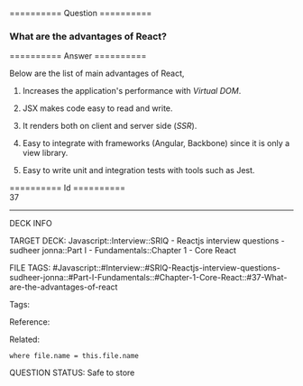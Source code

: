 ========== Question ==========  

### What are the advantages of React?  

========== Answer ==========  

Below are the list of main advantages of React,

1. Increases the application's performance with _Virtual DOM_.

2. JSX makes code easy to read and write.

3. It renders both on client and server side (_SSR_).

4. Easy to integrate with frameworks (Angular, Backbone) since it is only a view
   library.

5. Easy to write unit and integration tests with tools such as Jest.

========== Id ==========  
37

---

DECK INFO

TARGET DECK: Javascript::Interview::SRIQ - Reactjs interview questions - sudheer jonna::Part I - Fundamentals::Chapter 1 - Core React

FILE TAGS: #Javascript::#Interview::#SRIQ-Reactjs-interview-questions-sudheer-jonna::#Part-I-Fundamentals::#Chapter-1-Core-React::#37-What-are-the-advantages-of-react

Tags:

Reference:

Related:

```dataview
where file.name = this.file.name
```
QUESTION STATUS: Safe to store
